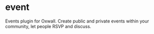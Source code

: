 # event
Events plugin for Oxwall. Create public and private events within your community, let people RSVP and discuss.
